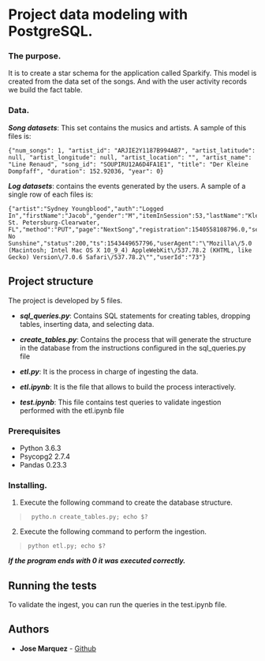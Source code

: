 # Project data modeling with PostgreSQL.

### The purpose.

It is to create a star schema for the application called Sparkify. This model is created from the data set of the songs. And with the user activity records we build the fact table.

### Data.

***Song datasets***: This set contains the musics and artists. A sample of this files is:
```
{"num_songs": 1, "artist_id": "ARJIE2Y1187B994AB7", "artist_latitude": null, "artist_longitude": null, "artist_location": "", "artist_name": "Line Renaud", "song_id": "SOUPIRU12A6D4FA1E1", "title": "Der Kleine Dompfaff", "duration": 152.92036, "year": 0}
```

***Log datasets***: contains the events generated by the users. A sample of a single row of each files is:
```
{"artist":"Sydney Youngblood","auth":"Logged In","firstName":"Jacob","gender":"M","itemInSession":53,"lastName":"Klein","length":238.07955,"level":"paid","location":"Tampa-St. Petersburg-Clearwater, FL","method":"PUT","page":"NextSong","registration":1540558108796.0,"sessionId":954,"song":"Ain't No Sunshine","status":200,"ts":1543449657796,"userAgent":"\"Mozilla\/5.0 (Macintosh; Intel Mac OS X 10_9_4) AppleWebKit\/537.78.2 (KHTML, like Gecko) Version\/7.0.6 Safari\/537.78.2\"","userId":"73"}
```

## Project structure

The project is developed by 5 files.

* ***sql_queries.py***: Contains SQL statements for creating tables, dropping tables, inserting data, and selecting data.

* ***create_tables.py***: Contains the process that will generate the structure in the database from the instructions configured in the sql_queries.py file

* ***etl.py***: It is the process in charge of ingesting the data.

* ***etl.ipynb***: It is the file that allows to build the process interactively.

* ***test.ipynb***: This file contains test queries to validate ingestion performed with the etl.ipynb file

### Prerequisites
* Python    3.6.3
* Psycopg2  2.7.4
* Pandas    0.23.3

### Installing.

1. Execute the following command to create the database structure.

> ` pytho.n create_tables.py; echo $?`

2. Execute the following command to perform the ingestion.

> `python etl.py; echo $?`

***If the program ends with 0 it was executed correctly.***

## Running the tests

To validate the ingest, you can run the queries in the test.ipynb file.

## Authors

* **Jose Marquez** - [Github](https://github.com/jmarquez42)

